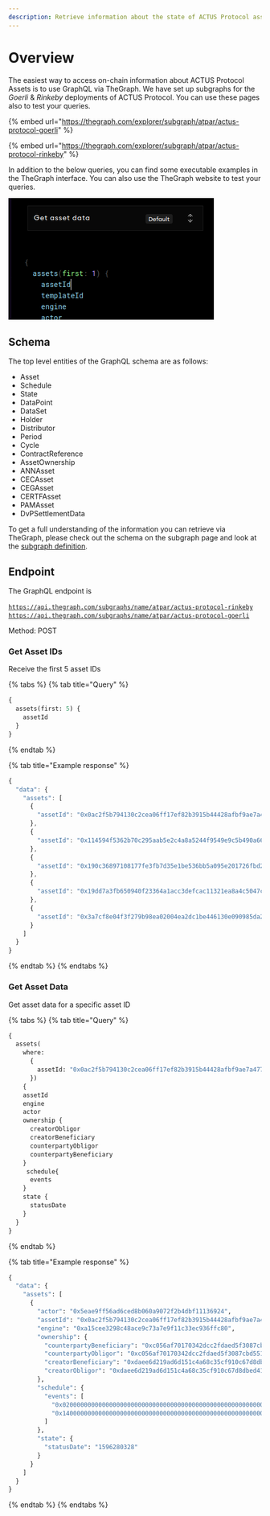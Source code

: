 ```yaml
---
description: Retrieve information about the state of ACTUS Protocol assets using GraphQL
---
```


# Overview

The easiest way to access on-chain information about ACTUS Protocol Assets is to use GraphQL via TheGraph. We have set up subgraphs for the _Goerli_ & _Rinkeby_ deployments of ACTUS Protocol. You can use these pages also to test your queries.

{% embed url="https://thegraph.com/explorer/subgraph/atpar/actus-protocol-goerli" %}

{% embed url="https://thegraph.com/explorer/subgraph/atpar/actus-protocol-rinkeby" %}

In addition to the below queries, you can find some executable examples in the TheGraph interface. You can also use the TheGraph website to test your queries.

![Query examples](../.gitbook/assets/image%20%284%29.png)

## Schema

The top level entities of the GraphQL schema are as follows:

* Asset
* Schedule
* State
* DataPoint 
* DataSet 
* Holder 
* Distributor 
* Period 
* Cycle 
* ContractReference 
* AssetOwnership 
* ANNAsset 
* CECAsset 
* CEGAsset 
* CERTFAsset 
* PAMAsset 
* DvPSettlementData 

To get a full understanding of the information you can retrieve via TheGraph, please check out the schema on the subgraph page and look at the [subgraph definition](https://github.com/atpar/ap-subgraph).

## Endpoint

The GraphQL endpoint is

[`https://api.thegraph.com/subgraphs/name/atpar/actus-protocol-rinkeby`  
](https://api.thegraph.com/subgraphs/name/atpar/actus-protocol-rinkeby
)[`https://api.thegraph.com/subgraphs/name/atpar/actus-protocol-goerli`](https://api.thegraph.com/subgraphs/name/atpar/actus-protocol-goerli
)

Method: POST

### Get Asset IDs

Receive the first 5 asset IDs

{% tabs %}
{% tab title="Query" %}
```graphql
{
  assets(first: 5) {
    assetId
  }
}
```
{% endtab %}

{% tab title="Example response" %}
```javascript
{
  "data": {
    "assets": [
      {
        "assetId": "0x0ac2f5b794130c2cea06ff17ef82b3915b44428afbf9ae7a47793dd917ee622c"
      },
      {
        "assetId": "0x114594f5362b70c295aab5e2c4a8a5244f9549e9c5b490a665a6a36e9613d947"
      },
      {
        "assetId": "0x190c36897108177fe3fb7d35e1be536bb5a095e201726fbd2d9bcd7f9cbc88e2"
      },
      {
        "assetId": "0x19dd7a3fb650940f23364a1acc3defcac11321ea8a4c5047c16bafef8104b736"
      },
      {
        "assetId": "0x3a7cf8e04f3f279b98ea02004ea2dc1be446130e090985da2721aa72790fb365"
      }
    ]
  }
}
```
{% endtab %}
{% endtabs %}

### Get Asset Data

Get asset data for a specific asset ID

{% tabs %}
{% tab title="Query" %}
```graphql
{
  assets(
    where: 
      {
        assetId: "0x0ac2f5b794130c2cea06ff17ef82b3915b44428afbf9ae7a47793dd917ee622c"
      }) 
    {
    assetId
    engine
    actor
    ownership {
      creatorObligor
      creatorBeneficiary
      counterpartyObligor
      counterpartyBeneficiary
    }
     schedule{
      events
    }
    state {
      statusDate
    }
  }
}
```
{% endtab %}

{% tab title="Example response" %}
```graphql
{
  "data": {
    "assets": [
      {
        "actor": "0x5eae9ff56ad6ced8b060a9072f2b4dbf11136924",
        "assetId": "0x0ac2f5b794130c2cea06ff17ef82b3915b44428afbf9ae7a47793dd917ee622c",
        "engine": "0xa15cee3298c48ace9c73a7e9f11c33ec936ffc80",
        "ownership": {
          "counterpartyBeneficiary": "0xc056af70170342dcc2fdaed5f3087cbd551f2cb4",
          "counterpartyObligor": "0xc056af70170342dcc2fdaed5f3087cbd551f2cb4",
          "creatorBeneficiary": "0xdaee6d219ad6d151c4a68c35cf910c67d8dbed41",
          "creatorObligor": "0xdaee6d219ad6d151c4a68c35cf910c67d8dbed41"
        },
        "schedule": {
          "events": [
            "0x020000000000000000000000000000000000000000000000000000005f254e08",
            "0x14000000000000000000000000000000000000000000000000000000612e0e88"
          ]
        },
        "state": {
          "statusDate": "1596280328"
        }
      }
    ]
  }
}
```
{% endtab %}
{% endtabs %}



